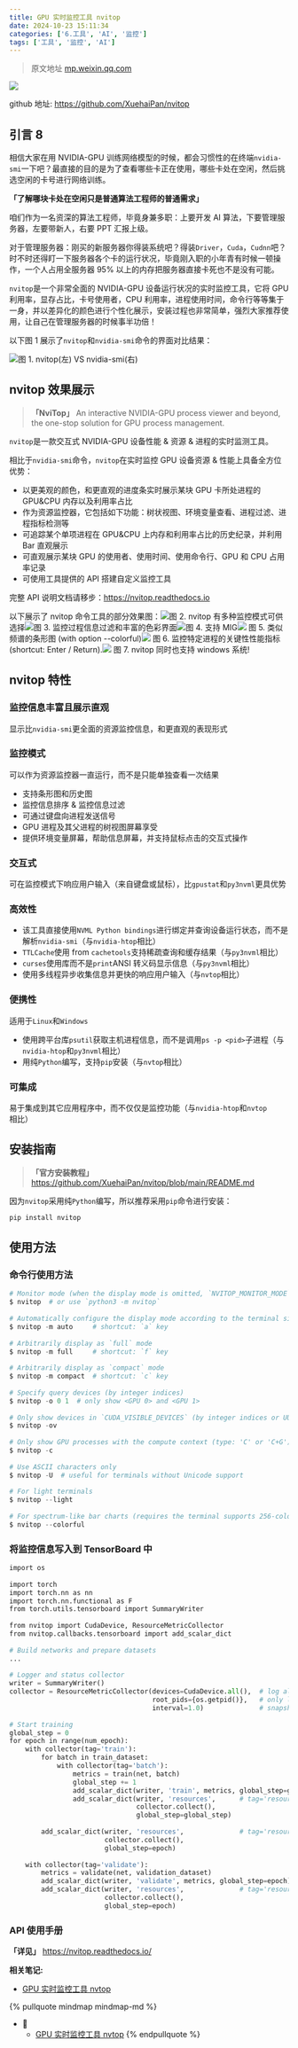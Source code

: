 ```yaml
---
title: GPU 实时监控工具 nvitop
date: 2024-10-23 15:11:34
categories: ['6.工具', 'AI', '监控']
tags: ['工具', '监控', 'AI']
---
```


> 原文地址 [mp.weixin.qq.com](https://mp.weixin.qq.com/s/SlOJZmF08v3-6o6rXWIHaQ)

![](https://mmbiz.qpic.cn/mmbiz_png/oAH7GxxkX4qI7iaeTpaq6GnL2eXOic81xfPEyzGhqefZpbicPgUfn8vgDbXhqBYqQaB9ylK0KZ7uCnpnkz1HtgxMA/640?wx_fmt=png)

github 地址: https://github.com/XuehaiPan/nvitop
  
  
## 引言 8

相信大家在用 NVIDIA-GPU 训练网络模型的时候，都会习惯性的在终端`nvidia-smi`一下吧？最直接的目的是为了查看哪些卡正在使用，哪些卡处在空闲，然后挑选空闲的卡号进行网络训练。

**「了解哪块卡处在空闲只是普通算法工程师的普通需求」**

咱们作为一名资深的算法工程师，毕竟身兼多职：上要开发 AI 算法，下要管理服务器，左要带新人，右要 PPT 汇报上级。

对于管理服务器：刚买的新服务器你得装系统吧？得装`Driver`，`Cuda`，`Cudnn`吧？时不时还得盯一下服务器各个卡的运行状况，毕竟刚入职的小年青有时候一顿操作，一个人占用全服务器 95% 以上的内存把服务器直接卡死也不是没有可能。

`nvitop`是一个非常全面的 NVIDIA-GPU 设备运行状况的实时监控工具，它将 GPU 利用率，显存占比，卡号使用者，CPU 利用率，进程使用时间，命令行等等集于一身，并以差异化的颜色进行个性化展示，安装过程也非常简单，强烈大家推荐使用，让自己在管理服务器的时候事半功倍！

以下图 1 展示了`nvitop`和`nvidia-smi`命令的界面对比结果：

![](https://mmbiz.qpic.cn/mmbiz_png/oAH7GxxkX4oiapfe7dgr7JRYVRCvR3JKFf4jX1JDbK3BYK9oJicn2jRTKYtZTjjnegFxfcQWMfILx5rB7W6gYicJQ/640?wx_fmt=png)图 1. nvitop(左) VS nvidia-smi(右)
  
  
## nvitop 效果展示

> **「NviTop」** An interactive NVIDIA-GPU process viewer and beyond, the one-stop solution for GPU process management.

`nvitop`是一款交互式 NVIDIA-GPU 设备性能 & 资源 & 进程的实时监测工具。

相比于`nvidia-smi`命令，`nvitop`在实时监控 GPU 设备资源 & 性能上具备全方位优势：

*   以更美观的颜色，和更直观的进度条实时展示某块 GPU 卡所处进程的 GPU&CPU 内存以及利用率占比    
*   作为资源监控器，它包括如下功能：树状视图、环境变量查看、进程过滤、进程指标检测等    
*   可追踪某个单项进程在 GPU&CPU 上内存和利用率占比的历史纪录，并利用 Bar 直观展示    
*   可直观展示某块 GPU 的使用者、使用时间、使用命令行、GPU 和 CPU 占用率记录    
*   可使用工具提供的 API 搭建自定义监控工具    

完整 API 说明文档请移步：https://nvitop.readthedocs.io

以下展示了 nvitop 命令工具的部分效果图：![](https://mmbiz.qpic.cn/mmbiz_png/oAH7GxxkX4oiapfe7dgr7JRYVRCvR3JKFdP5kBEJGIyxTbRGCiaNLpft6tQW4efOFxbEicgNeXbkQ5szypAGfibd2A/640?wx_fmt=png)图 2. nvitop 有多种监控模式可供选择![](https://mmbiz.qpic.cn/mmbiz_png/oAH7GxxkX4oiapfe7dgr7JRYVRCvR3JKFY6Z9XDFkzpDLP8jW53EtJbMxiaiaNV4fn1EkozeibmeSb6w28JpUgibF8g/640?wx_fmt=png)图 3. 监控过程信息过滤和丰富的色彩界面![](https://mmbiz.qpic.cn/mmbiz_png/oAH7GxxkX4oiapfe7dgr7JRYVRCvR3JKFkibtApLHIcO4rUUeMS4H6n6Kp1nKTbPMuoSUEr4zwKIGCl3xq7vfiboQ/640?wx_fmt=png)图 4. 支持 MIG![](https://mmbiz.qpic.cn/mmbiz_png/oAH7GxxkX4oiapfe7dgr7JRYVRCvR3JKFJj8YajmmpFLib9dNqVSAsrYY58DgBOFZQlUQtry4jluKnI85LQEQuaw/640?wx_fmt=png) 图 5. 类似频谱的条形图 (with option --colorful)![](https://mmbiz.qpic.cn/mmbiz_png/oAH7GxxkX4oiapfe7dgr7JRYVRCvR3JKFJeIR6QNVqrMWmnsjElsXyKAgBSKPoicXkVEExeovz8TOU65TXNHdqLQ/640?wx_fmt=png) 图 6. 监控特定进程的关键性性能指标 (shortcut: Enter / Return).![](https://mmbiz.qpic.cn/mmbiz_png/oAH7GxxkX4oiapfe7dgr7JRYVRCvR3JKFE0z7fOPibGibZ3HTFNtiaayicwZOl1kzFpBBNvcVfv2nwGlJjL3FpCejRg/640?wx_fmt=png) 图 7. nvitop 同时也支持 windows 系统!
  
  
## nvitop 特性

  
  
### 监控信息丰富且展示直观

显示比`nvidia-smi`更全面的资源监控信息，和更直观的表现形式
  
  
### 监控模式

可以作为资源监控器一直运行，而不是只能单独查看一次结果

*   支持条形图和历史图    
*   监控信息排序 & 监控信息过滤    
*   可通过键盘向进程发送信号    
*   GPU 进程及其父进程的树视图屏幕享受    
*   提供环境变量屏幕，帮助信息屏幕，并支持鼠标点击的交互式操作    
  
  
### 交互式

可在监控模式下响应用户输入（来自键盘或鼠标），比`gpustat`和`py3nvml`更具优势
  
  
### 高效性

*   该工具直接使用`NVML Python bindings`进行绑定并查询设备运行状态，而不是解析`nvidia-smi`（与`nvidia-htop`相比）    
*   `TTLCache`使用 from `cachetools`支持稀疏查询和缓存结果（与`py3nvml`相比）    
*   `curses`使用库而不是`print`ANSI 转义码显示信息（与`py3nvml`相比）    
*   使用多线程异步收集信息并更快的响应用户输入（与`nvtop`相比）    
  
  
### 便携性

适用于`Linux`和`Windows`

*   使用跨平台库`psutil`获取主机进程信息，而不是调用`ps -p <pid>`子进程（与`nvidia-htop`和`py3nvml`相比）    
*   用纯`Python`编写，支持`pip`安装（与`nvtop`相比）    
  
  
### 可集成

易于集成到其它应用程序中，而不仅仅是监控功能（与`nvidia-htop`和`nvtop`相比）
  
  
## 安装指南

> **「官方安装教程」** https://github.com/XuehaiPan/nvitop/blob/main/README.md

因为`nvitop`采用纯`Python`编写，所以推荐采用`pip`命令进行安装：
```python
pip install nvitop
```
  
  
## 使用方法

  
  
### 命令行使用方法

```python
# Monitor mode (when the display mode is omitted, `NVITOP_MONITOR_MODE` will be used)  
$ nvitop  # or use `python3 -m nvitop`  
  
# Automatically configure the display mode according to the terminal size  
$ nvitop -m auto     # shortcut: `a` key  
  
# Arbitrarily display as `full` mode  
$ nvitop -m full     # shortcut: `f` key  
  
# Arbitrarily display as `compact` mode  
$ nvitop -m compact  # shortcut: `c` key  
  
# Specify query devices (by integer indices)  
$ nvitop -o 0 1  # only show <GPU 0> and <GPU 1>  
  
# Only show devices in `CUDA_VISIBLE_DEVICES` (by integer indices or UUID strings)  
$ nvitop -ov  
  
# Only show GPU processes with the compute context (type: 'C' or 'C+G')  
$ nvitop -c  
  
# Use ASCII characters only  
$ nvitop -U  # useful for terminals without Unicode support  
  
# For light terminals  
$ nvitop --light  
  
# For spectrum-like bar charts (requires the terminal supports 256-color)  
$ nvitop --colorful
```
  
  
### 将监控信息写入到 TensorBoard 中

```python
import os  
  
import torch  
import torch.nn as nn  
import torch.nn.functional as F  
from torch.utils.tensorboard import SummaryWriter  
  
from nvitop import CudaDevice, ResourceMetricCollector  
from nvitop.callbacks.tensorboard import add_scalar_dict  
  
# Build networks and prepare datasets  
...  
  
# Logger and status collector  
writer = SummaryWriter()  
collector = ResourceMetricCollector(devices=CudaDevice.all(),  # log all visible CUDA devices and use the CUDA ordinal  
                                    root_pids={os.getpid()},   # only log the descendant processes of the current process  
                                    interval=1.0)              # snapshot interval for background daemon thread  
  
# Start training  
global_step = 0  
for epoch in range(num_epoch):  
    with collector(tag='train'):  
        for batch in train_dataset:  
            with collector(tag='batch'):  
                metrics = train(net, batch)  
                global_step += 1  
                add_scalar_dict(writer, 'train', metrics, global_step=global_step)  
                add_scalar_dict(writer, 'resources',      # tag='resources/train/batch/...'  
                                collector.collect(),  
                                global_step=global_step)  
  
        add_scalar_dict(writer, 'resources',              # tag='resources/train/...'  
                        collector.collect(),  
                        global_step=epoch)  
  
    with collector(tag='validate'):  
        metrics = validate(net, validation_dataset)  
        add_scalar_dict(writer, 'validate', metrics, global_step=epoch)  
        add_scalar_dict(writer, 'resources',              # tag='resources/validate/...'  
                        collector.collect(),  
                        global_step=epoch)
```
  
  
### API 使用手册

**「详见」** https://nvitop.readthedocs.io/


**相关笔记:**

- [GPU 实时监控工具 nvtop](../77451a76ae1222084a1d5bf6efd199dc659c54c0)

{% pullquote mindmap mindmap-md %}
- 🔵
  - [GPU 实时监控工具 nvtop](../77451a76ae1222084a1d5bf6efd199dc659c54c0)
{% endpullquote %}